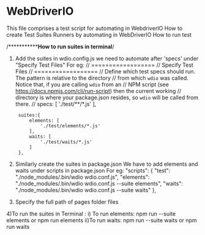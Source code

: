 # WebDriverIO
This file comprises a test script for automating in WebdriverIO
How to create Test Suites Runners by automating in WebDriverIO
How to run test 


/*****************************How to run suites in terminal******************/

1) Add the suites  in wdio.config.js
 we need to automate after 'specs' under "Specify Test Files"
    For eg:
        // ==================
        // Specify Test Files
        // ==================
        // Define which test specs should run. The pattern is relative to the directory
        // from which `wdio` was called. Notice that, if you are calling `wdio` from an
        // NPM script (see https://docs.npmjs.com/cli/run-script) then the current working
        // directory is where your package.json resides, so `wdio` will be called from there.
        //
        specs: [
            './test/**/*.js'
        ],

        suites:{
            elements: [ 
                './test/elements/*.js'
            ],
            waits: [ 
                './test/waits/*.js'
            ]
        },

2) Similarly create the suites in package.json
    We have to add elements and waits under scripts in package.json
    For eg:
        "scripts": {
                    "test": "./node_modules/.bin/wdio wdio.conf.js",
                    "elements": "./node_modules/.bin/wdio wdio.conf.js --suite elements",
                    "waits": "./node_modules/.bin/wdio wdio.conf.js --suite waits"
                    },

3) Specify the full path of pages folder files

4)To run the suites in Terminal :
    i) To run elements: npm run --suite elements or npm run elements
    ii)To run waits: npm run --suite waits or npm run waits

    
